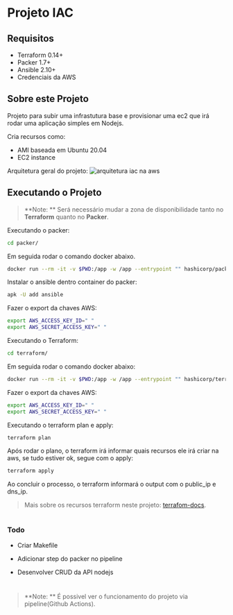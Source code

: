 # Projeto IAC


## Requisitos

- Terraform 0.14+
- Packer 1.7+
- Ansible 2.10+
- Credenciais da AWS

##  Sobre este Projeto
Projeto para subir uma infrastutura  base e provisionar uma ec2 que irá rodar uma aplicação simples em Nodejs.

Cria recursos como:
 - AMI baseada em Ubuntu 20.04
 - EC2 instance

Arquitetura geral do projeto:
![arquitetura iac na aws](https://i.pinimg.com/originals/14/4f/a8/144fa839a6e85704866c4ed38e9a94f4.jpg)

## Executando o Projeto
> **Note: ** Será necessário mudar a zona de disponibilidade tanto no **Terraform** quanto no **Packer**.

Executando o packer:
```bash 
cd packer/
```
Em seguida rodar o comando docker abaixo.
```bash 
docker run --rm -it -v $PWD:/app -w /app --entrypoint "" hashicorp/packer:light sh 
```
Instalar o ansible dentro container do packer:
```bash 
apk -U add ansible
```
Fazer o export da chaves AWS:
```bash
export AWS_ACCESS_KEY_ID=" "
export AWS_SECRET_ACCESS_KEY=" "
```

Executando o Terraform:
```bash 
cd terraform/
```
Em seguida rodar o comando docker abaixo:
```bash 
docker run --rm -it -v $PWD:/app -w /app --entrypoint "" hashicorp/terraform:light sh 
```
Fazer o export da chaves AWS:
```bash
export AWS_ACCESS_KEY_ID=" "
export AWS_SECRET_ACCESS_KEY=" "
```
Executando o terraform plan e apply:
```bash
terraform plan
```
Após rodar o plano, o terraform irá informar quais recursos ele irá criar na aws, se tudo estiver ok, segue com o apply:
```bash
terraform apply
```
Ao concluir o processo, o terraform informará o output com o public_ip e dns_ip.

>  Mais sobre os recursos terraform neste projeto: [terrafom-docs](https://github.com/ya-kimura/pagar-me/blob/develop/terraform/README.md).
#
### Todo
- Criar Makefile
- Adicionar step do packer no pipeline
- Desenvolver CRUD da API nodejs
  
  #
  
> **Note: ** É possivel ver o funcionamento do projeto via pipeline(Github Actions).
